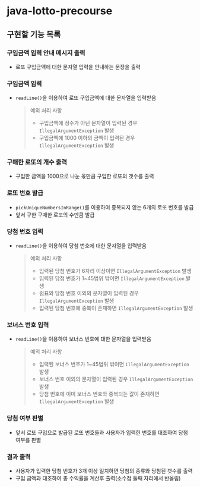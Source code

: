 # java-lotto-precourse

## 구현할 기능 목록

### 구입금액 입력 안내 메시지 출력

- 로또 구입금액에 대한 문자열 입력을 안내하는 문장을 출력

### 구입금액 입력

- `readLine()`을 이용하여 로또 구입금액에 대한 문자열을 입력받음

  > 예외 처리 사항
  >
  > - 구입금액에 정수가 아닌 문자열이 입력된 경우 `IllegalArgumentException` 발생
  > - 구입금액에 1000 이하의 금액이 입력된 경우 `IllegalArgumentException` 발생

### 구매한 로또의 개수 출력

- 구입한 금액을 1000으로 나눈 몫만큼 구입한 로또의 갯수를 출력

### 로또 번호 발급

- `pickUniqueNumbersInRange()`를 이용하여 중복되지 않는 6개의 로또 번호를 발급
- 앞서 구한 구매한 로또의 수만큼 발급

### 당첨 번호 입력

- `readLine()`을 이용하여 당첨 번호에 대한 문자열을 입력받음

  > 예외 처리 사항
  >
  > - 입력된 당첨 번호가 6자리 이상이면 `IllegalArgumentException` 발생
  > - 입력된 당첨 번호가 1~45범위 밖이면 `IllegalArgumentException` 발생
  > - 쉼표와 당첨 번호 이외의 문자열이 입력된 경우 `IllegalArgumentException` 발생
  > - 입력된 당첨 번호에 중복이 존재하면 `IllegalArgumentException` 발생

### 보너스 번호 입력

- `readLine()`을 이용하여 보너스 번호에 대한 문자열을 입력받음

  > 예외 처리 사항
  >
  > - 입력된 보너스 번호가 1~45범위 밖이면 `IllegalArgumentException` 발생
  > - 보너스 번호 이외의 문자열이 입력된 경우 `IllegalArgumentException` 발생
  > - 당첨 번호에 이미 보너스 번호와 중복되는 값이 존재하면 `IllegalArgumentException` 발생

### 당첨 여부 판별

- 앞서 로또 구입으로 발급된 로또 번호들과 사용자가 입력한 번호를 대조하여 당첨 여부를 판별

### 결과 출력

- 사용자가 입력한 당첨 번호가 3개 이상 일치하면 당첨의 종류와 당첨된 갯수를 출력
- 구입 금액과 대조하여 총 수익률을 계산후 출력(소수점 둘째 자리에서 반올림)